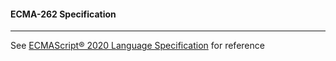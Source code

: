 #### ECMA-262 Specification
--------------------------
See
[ECMAScript® 2020 Language Specification](https://tc39.github.io/ecma262/#sec-intro) for reference
